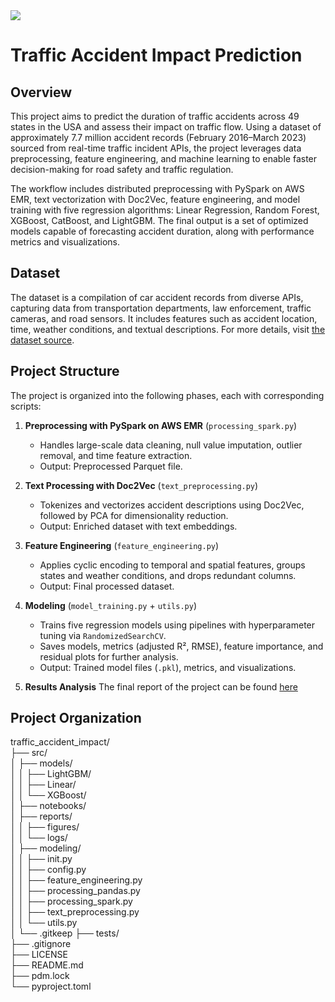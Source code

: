 <a target="_blank" href="https://cookiecutter-data-science.drivendata.org/">
    <img src="https://img.shields.io/badge/CCDS-Project%20template-328F97?logo=cookiecutter" />
</a>

# Traffic Accident Impact Prediction

## Overview

This project aims to predict the duration of traffic accidents across 49 states in the USA and assess their impact on traffic flow. Using a dataset of approximately 7.7 million accident records (February 2016–March 2023) sourced from real-time traffic incident APIs, the project leverages data preprocessing, feature engineering, and machine learning to enable faster decision-making for road safety and traffic regulation.

The workflow includes distributed preprocessing with PySpark on AWS EMR, text vectorization with Doc2Vec, feature engineering, and model training with five regression algorithms: Linear Regression, Random Forest, XGBoost, CatBoost, and LightGBM. The final output is a set of optimized models capable of forecasting accident duration, along with performance metrics and visualizations.

## Dataset

The dataset is a compilation of car accident records from diverse APIs, capturing data from transportation departments, law enforcement, traffic cameras, and road sensors. It includes features such as accident location, time, weather conditions, and textual descriptions. For more details, visit [the dataset source](https://smoosavi.org/datasets/us_accidents).

## Project Structure

The project is organized into the following phases, each with corresponding scripts:

1. **Preprocessing with PySpark on AWS EMR** (`processing_spark.py`)
   - Handles large-scale data cleaning, null value imputation, outlier removal, and time feature extraction.
   - Output: Preprocessed Parquet file.

2. **Text Processing with Doc2Vec** (`text_preprocessing.py`)
   - Tokenizes and vectorizes accident descriptions using Doc2Vec, followed by PCA for dimensionality reduction.
   - Output: Enriched dataset with text embeddings.

3. **Feature Engineering** (`feature_engineering.py`)
   - Applies cyclic encoding to temporal and spatial features, groups states and weather conditions, and drops redundant columns.
   - Output: Final processed dataset.

4. **Modeling** (`model_training.py` + `utils.py`)
   - Trains five regression models using pipelines with hyperparameter tuning via `RandomizedSearchCV`.
   - Saves models, metrics (adjusted R², RMSE), feature importance, and residual plots for further analysis.
   - Output: Trained model files (`.pkl`), metrics, and visualizations.

5. **Results Analysis**
The final report of the project can be found [here](./src/reports/report.pdf)



## Project Organization

traffic_accident_impact/      
├── src/                                    
│   ├── models/                             
│   │   ├── LightGBM/                       
│   │   ├── Linear/                         
│   │   └── XGBoost/                        
│   ├── notebooks/                          
│   ├── reports/                              
│   │   ├── figures/                        
│   │   └── logs/                           
│   ├── modeling/                            
│   │   ├── init.py                     
│   │   ├── config.py                       
│   │   ├── feature_engineering.py          
│   │   ├── processing_pandas.py             
│   │   ├── processing_spark.py             
│   │   ├── text_preprocessing.py           
│   │   └── utils.py                        
│   └── .gitkeep
├── tests/                                   
├── .gitignore  
├── LICENSE  
├── README.md  
├── pdm.lock                                
└── pyproject.toml                          



